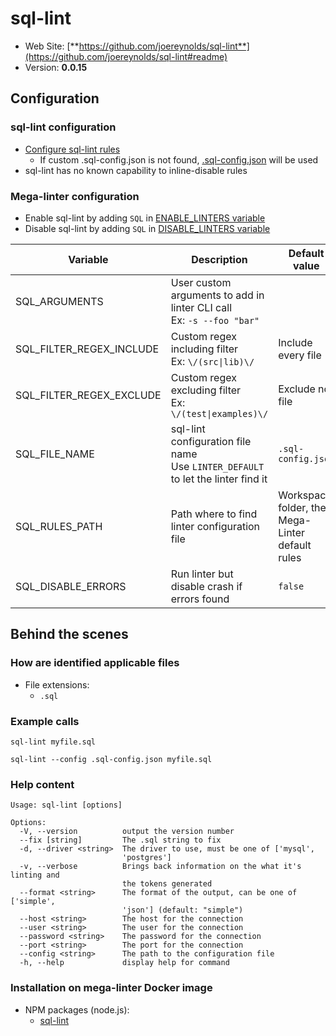 <!-- markdownlint-disable MD033 MD041 -->
<!-- Generated by .automation/build.py, please do not update manually -->
# sql-lint

- Web Site: [**https://github.com/joereynolds/sql-lint**](https://github.com/joereynolds/sql-lint#readme)
- Version: **0.0.15**

## Configuration

### sql-lint configuration

- [Configure sql-lint rules](https://sql-lint.readthedocs.io/en/latest/files/configuration.html)
  - If custom .sql-config.json is not found, [.sql-config.json](https://github.com/nvuillam/mega-linter/tree/master/TEMPLATES/.sql-config.json) will be used
- sql-lint has no known capability to inline-disable rules

### Mega-linter configuration

- Enable sql-lint by adding `SQL` in [ENABLE_LINTERS variable](https://github.com/nvuillam/mega-linter#activation-and-deactivation)
- Disable sql-lint by adding `SQL` in [DISABLE_LINTERS variable](https://github.com/nvuillam/mega-linter#activation-and-deactivation)

| Variable | Description | Default value |
| ----------------- | -------------- | -------------- |
| SQL_ARGUMENTS | User custom arguments to add in linter CLI call<br/>Ex: `-s --foo "bar"` |  |
| SQL_FILTER_REGEX_INCLUDE | Custom regex including filter<br/>Ex: `\/(src\|lib)\/` | Include every file |
| SQL_FILTER_REGEX_EXCLUDE | Custom regex excluding filter<br/>Ex: `\/(test\|examples)\/` | Exclude no file |
| SQL_FILE_NAME | sql-lint configuration file name</br>Use `LINTER_DEFAULT` to let the linter find it | `.sql-config.json` |
| SQL_RULES_PATH | Path where to find linter configuration file | Workspace folder, then Mega-Linter default rules |
| SQL_DISABLE_ERRORS | Run linter but disable crash if errors found | `false` |

## Behind the scenes

### How are identified applicable files

- File extensions:
  - `.sql`


### Example calls

```shell
sql-lint myfile.sql
```

```shell
sql-lint --config .sql-config.json myfile.sql
```


### Help content

```shell
Usage: sql-lint [options]

Options:
  -V, --version          output the version number
  --fix [string]         The .sql string to fix
  -d, --driver <string>  The driver to use, must be one of ['mysql',
                         'postgres']
  -v, --verbose          Brings back information on the what it's linting and
                         the tokens generated
  --format <string>      The format of the output, can be one of ['simple',
                         'json'] (default: "simple")
  --host <string>        The host for the connection
  --user <string>        The user for the connection
  --password <string>    The password for the connection
  --port <string>        The port for the connection
  --config <string>      The path to the configuration file
  -h, --help             display help for command

```

### Installation on mega-linter Docker image

- NPM packages (node.js):
  - [sql-lint](https://www.npmjs.com/package/sql-lint)
